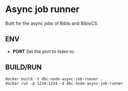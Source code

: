 # Async job runner

Built for the async jobs of Biblo and BibloCS.

## ENV

* __PORT__
Set the port to listen to.

## BUILD/RUN

```
docker build -t dbc-node-async-job-runner .
docker run -p 1234:1234 -d dbc-node-async-job-runner
```
